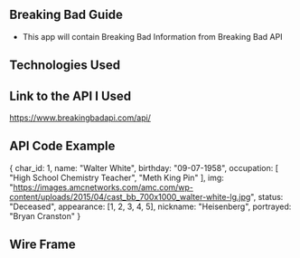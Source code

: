 ## Breaking Bad Guide
* This app will contain Breaking Bad Information from Breaking Bad API

## Technologies Used

## Link to the API I Used
https://www.breakingbadapi.com/api/


## API Code Example
{
    char_id: 1,
    name: "Walter White",
    birthday: "09-07-1958",
    occupation: [
        "High School Chemistry Teacher",
        "Meth King Pin"
    ],
    img: "https://images.amcnetworks.com/amc.com/wp-content/uploads/2015/04/cast_bb_700x1000_walter-white-lg.jpg",
    status: "Deceased",
    appearance: [1, 2, 3, 4, 5],
    nickname: "Heisenberg",
    portrayed: "Bryan Cranston"
}
## Wire Frame